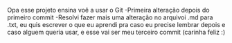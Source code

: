 Opa esse projeto ensina voê a usar o Git
-Primeira alteração depois do primeiro commit
-Resolvi fazer mais uma alteração no arquivoi .md para .txt, eu quis escrever o
que eu aprendi pra caso eu precise lembrar depois e caso alguem queria usar,
e esse vai ser meu terceiro commit (carinha feliz :)
